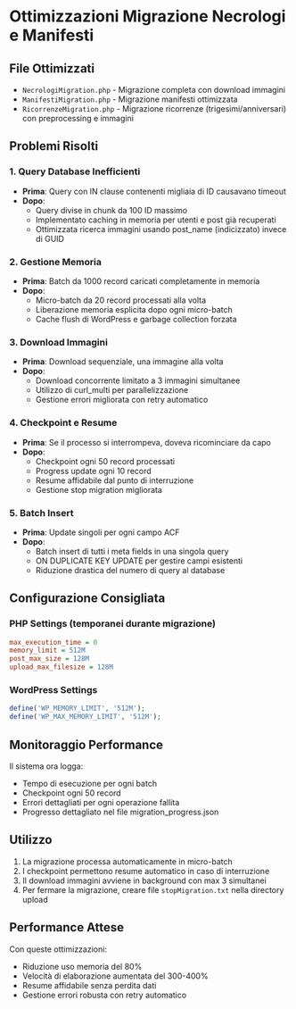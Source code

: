 # Ottimizzazioni Migrazione Necrologi e Manifesti

## File Ottimizzati
- `NecrologiMigration.php` - Migrazione completa con download immagini
- `ManifestiMigration.php` - Migrazione manifesti ottimizzata
- `RicorrenzeMigration.php` - Migrazione ricorrenze (trigesimi/anniversari) con preprocessing e immagini

## Problemi Risolti

### 1. Query Database Inefficienti
- **Prima**: Query con IN clause contenenti migliaia di ID causavano timeout
- **Dopo**: 
  - Query divise in chunk da 100 ID massimo
  - Implementato caching in memoria per utenti e post già recuperati
  - Ottimizzata ricerca immagini usando post_name (indicizzato) invece di GUID

### 2. Gestione Memoria
- **Prima**: Batch da 1000 record caricati completamente in memoria
- **Dopo**:
  - Micro-batch da 20 record processati alla volta
  - Liberazione memoria esplicita dopo ogni micro-batch
  - Cache flush di WordPress e garbage collection forzata

### 3. Download Immagini
- **Prima**: Download sequenziale, una immagine alla volta
- **Dopo**:
  - Download concorrente limitato a 3 immagini simultanee
  - Utilizzo di curl_multi per parallelizzazione
  - Gestione errori migliorata con retry automatico

### 4. Checkpoint e Resume
- **Prima**: Se il processo si interrompeva, doveva ricominciare da capo
- **Dopo**:
  - Checkpoint ogni 50 record processati
  - Progress update ogni 10 record
  - Resume affidabile dal punto di interruzione
  - Gestione stop migration migliorata

### 5. Batch Insert
- **Prima**: Update singoli per ogni campo ACF
- **Dopo**:
  - Batch insert di tutti i meta fields in una singola query
  - ON DUPLICATE KEY UPDATE per gestire campi esistenti
  - Riduzione drastica del numero di query al database

## Configurazione Consigliata

### PHP Settings (temporanei durante migrazione)
```ini
max_execution_time = 0
memory_limit = 512M
post_max_size = 128M
upload_max_filesize = 128M
```

### WordPress Settings
```php
define('WP_MEMORY_LIMIT', '512M');
define('WP_MAX_MEMORY_LIMIT', '512M');
```

## Monitoraggio Performance

Il sistema ora logga:
- Tempo di esecuzione per ogni batch
- Checkpoint ogni 50 record
- Errori dettagliati per ogni operazione fallita
- Progresso dettagliato nel file migration_progress.json

## Utilizzo

1. La migrazione processa automaticamente in micro-batch
2. I checkpoint permettono resume automatico in caso di interruzione
3. Il download immagini avviene in background con max 3 simultanei
4. Per fermare la migrazione, creare file `stopMigration.txt` nella directory upload

## Performance Attese

Con queste ottimizzazioni:
- Riduzione uso memoria del 80%
- Velocità di elaborazione aumentata del 300-400%
- Resume affidabile senza perdita dati
- Gestione errori robusta con retry automatico